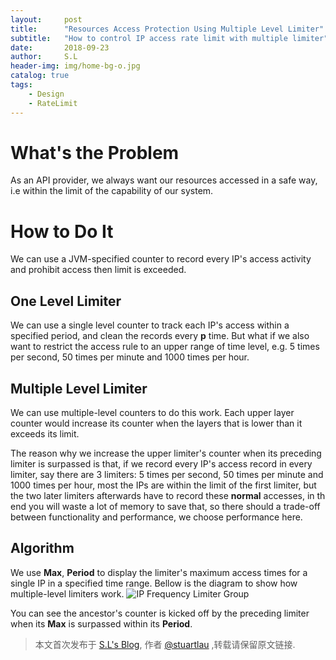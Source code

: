 ```yaml
---
layout:     post
title:      "Resources Access Protection Using Multiple Level Limiter"
subtitle:   "How to control IP access rate limit with multiple limiter"
date:       2018-09-23
author:     S.L
header-img: img/home-bg-o.jpg
catalog: true
tags:
    - Design
    - RateLimit
---
```

# What's the Problem
As an API provider, we always want our resources accessed in a safe way, i.e within the 
limit of the capability of our system.

# How to Do It
We can use a JVM-specified counter to record every IP's access activity and prohibit access then 
limit is exceeded.

## One Level Limiter
We can use a single level counter to track each IP's access within a specified period, and 
clean the records every **p** time. 
But what if we also want to restrict the access rule to an upper range of time level, e.g. 5 times per second, 50 times per minute and 1000 times per hour.

## Multiple Level Limiter
We can use multiple-level counters to do this work. Each upper layer counter would increase its 
counter when the layers that is lower than it exceeds its limit.

The reason why we increase the upper limiter's counter when its preceding limiter is surpassed is 
that, if we record every IP's access record in every limiter, say there are 3 limiters: 5 times 
per second, 50 times per minute and 1000 times per hour, most the IPs are within the limit of the
 first limiter, but the two later limiters afterwards have to record these **normal** accesses, 
 in th end you will waste a lot of memory to save that, so there should a trade-off between 
 functionality and performance, we choose performance here.

## Algorithm
We use **Max**, **Period** to display the limiter's maximum access times for a single IP in a 
specified time range. Bellow is the diagram to show how multiple-level limiters work.
![IP Frequency Limiter Group](http://stuartlau.github.io/img/in-post/ip-frequency-limiter.jpg)

You can see the ancestor's counter is kicked off by the preceding limiter when its **Max** is 
surpassed within its **Period**.

> 本文首次发布于 [S.L's Blog](http://elsef.com), 作者 [@stuartlau](http://github.com/stuartlau) ,转载请保留原文链接.
